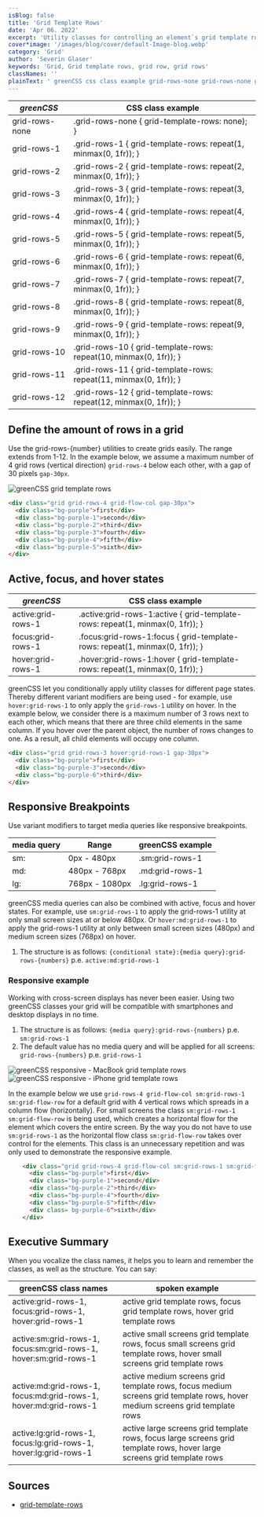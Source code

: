 ```yaml
---
isBlog: false
title: 'Grid Template Rows'
date: 'Apr 06. 2022'
excerpt: 'Utility classes for controlling an element`s grid template rows.'
cover*image: '/images/blog/cover/default-Image-blog.webp'
category: 'Grid'
author: 'Severin Glaser'
keywords: 'Grid, Grid template rows, grid row, grid rows'
classNames: ''
plainText: ' greenCSS css class example grid-rows-none grid-rows-none grid-template-rows: none ; grid-rows-1 grid-rows-1 grid-template-rows: repeat 1 minmax 0 1fr ; grid-rows-2 grid-rows-2 grid-template-rows: repeat 2 minmax 0 1fr ; grid-rows-3 grid-rows-3 grid-template-rows: repeat 3 minmax 0 1fr ; grid-rows-4 grid-rows-4 grid-template-rows: repeat 4 minmax 0 1fr ; grid-rows-5 grid-rows-5 grid-template-rows: repeat 5 minmax 0 1fr ; grid-rows-6 grid-rows-6 grid-template-rows: repeat 6 minmax 0 1fr ; grid-rows-7 grid-rows-7 grid-template-rows: repeat 7 minmax 0 1fr ; grid-rows-8 grid-rows-8 grid-template-rows: repeat 8 minmax 0 1fr ; grid-rows-9 grid-rows-9 grid-template-rows: repeat 9 minmax 0 1fr ; grid-rows-10 grid-rows-10 grid-template-rows: repeat 10 minmax 0 1fr ; grid-rows-11 grid-rows-11 grid-template-rows: repeat 11 minmax 0 1fr ; grid-rows-12 grid-rows-12 grid-template-rows: repeat 12 minmax 0 1fr ; define the amount of rows in a grid use the grid-rows number utilities to create grids easily the range extends from 1-12 in the example below we assume a maximum number of 4 grid rows vertical direction `grid-rows-4` below each other with a gap of 30 pixels `gap-30px` ! greenCSS grid template rows images docs Flexbox-rows webp?style=centerme  active focus and hover states greenCSS css class example active:grid-rows-1 active :grid-rows-1:active grid-template-rows: repeat 1 minmax 0 1fr ; focus:grid-rows-1 focus :grid-rows-1:focus grid-template-rows: repeat 1 minmax 0 1fr ; hover:grid-rows-1 hover :grid-rows-1:hover grid-template-rows: repeat 1 minmax 0 1fr ; greenCSS let you conditionally apply utility classes for different page states thereby different variant modifiers are being used for example use `hover:grid-rows-1` to only apply the `grid-rows-1` utility on hover in the example below we consider there is a maximum number of 3 rows next to each other which means that there are three child elements in the same column if you hover over the parent object the number of rows changes to one as a result all child elements will occupy one column  responsive breakpoints use variant modifiers to target media queries like responsive breakpoints media query range greenCSS example sm: 0px 480px sm:grid-rows-1 md: 480px 768px md:grid-rows-1 lg: 768px 1080px lg:grid-rows-1 greenCSS media queries can also be combined with active focus and hover states for example use `sm:grid-rows-1` to apply the grid-rows-1 utility at only small screen sizes at or below 480px or `hover:md:grid-rows-1` to apply the grid-rows-1 utility at only between small screen sizes 480px and medium screen sizes 768px on hover 1 the structure is as follows: ` conditional state : media query :grid-rows numbers ` p e `active:md:grid-rows-1` responsive example working with cross-screen displays has never been easier using two greenCSS classes your grid will be compatible with smartphones and desktop displays in no time 1 the structure is as follows: ` media query :grid-rows numbers ` p e `sm:grid-rows-1` 1 the default value has no media query and will be applied for all screens: `grid-rows numbers ` p e `grid-rows-1` ! greenCSS responsive macbook grid template rows images docs flex macbook-grid-rows webp?style=centerme ! greenCSS responsive iphone grid template rows images docs flex iphone-grid-rows webp?style=centerme in the example below we use `grid-rows-4 grid-flow-col sm:grid-rows-1 sm:grid-flow-row` for a default grid with 4 vertical rows which spreads in a column flow horizontally for small screens the class `sm:grid-rows-1 sm:grid-flow-row` is being used which creates a horizontal flow for the element which covers the entire screen by the way you do not have to use `sm:grid-rows-1` as the horizontal flow class `sm:grid-flow-row` takes over control for the elements this class is an unnecessary repetition and was only used to demonstrate the responsive example  executive summary when you vocalize the class names it helps you to learn and remember the classes as well as the structure you can say: greenCSS class names spoken example active:grid-rows-1 focus:grid-rows-1 hover:grid-rows-1 active grid template rows focus grid template rows hover grid template rows active:sm:grid-rows-1 focus:sm:grid-rows-1 hover:sm:grid-rows-1 active small screens grid template rows focus small screens grid template rows hover small screens grid template rows active:md:grid-rows-1 focus:md:grid-rows-1 hover:md:grid-rows-1 active medium screens grid template rows focus medium screens grid template rows hover medium screens grid template rows active:lg:grid-rows-1 focus:lg:grid-rows-1 hover:lg:grid-rows-1 active large screens grid template rows focus large screens grid template rows hover large screens grid template rows sources grid-template-rows https: developer mozilla org en-us docs web css grid-template-rows '
---
```


| _greenCSS_     | CSS class example                                                 |
| -------------- | ----------------------------------------------------------------- |
| grid-rows-none | .grid-rows-none { grid-template-rows: none); }                    |
| grid-rows-1    | .grid-rows-1 { grid-template-rows: repeat(1, minmax(0, 1fr)); }   |
| grid-rows-2    | .grid-rows-2 { grid-template-rows: repeat(2, minmax(0, 1fr)); }   |
| grid-rows-3    | .grid-rows-3 { grid-template-rows: repeat(3, minmax(0, 1fr)); }   |
| grid-rows-4    | .grid-rows-4 { grid-template-rows: repeat(4, minmax(0, 1fr)); }   |
| grid-rows-5    | .grid-rows-5 { grid-template-rows: repeat(5, minmax(0, 1fr)); }   |
| grid-rows-6    | .grid-rows-6 { grid-template-rows: repeat(6, minmax(0, 1fr)); }   |
| grid-rows-7    | .grid-rows-7 { grid-template-rows: repeat(7, minmax(0, 1fr)); }   |
| grid-rows-8    | .grid-rows-8 { grid-template-rows: repeat(8, minmax(0, 1fr)); }   |
| grid-rows-9    | .grid-rows-9 { grid-template-rows: repeat(9, minmax(0, 1fr)); }   |
| grid-rows-10   | .grid-rows-10 { grid-template-rows: repeat(10, minmax(0, 1fr)); } |
| grid-rows-11   | .grid-rows-11 { grid-template-rows: repeat(11, minmax(0, 1fr)); } |
| grid-rows-12   | .grid-rows-12 { grid-template-rows: repeat(12, minmax(0, 1fr)); } |

## Define the amount of rows in a grid

Use the grid-rows-{number} utilities to create grids easily. The range extends from 1-12. In the example below, we assume a maximum number of 4 grid rows (vertical direction) `grid-rows-4` below each other, with a gap of 30 pixels `gap-30px`.

![greenCSS grid template rows](/images/docs/flex/grid-rows.webp?style=centerme)

```html
<div class="grid grid-rows-4 grid-flow-col gap-30px">
  <div class="bg-purple">first</div>
  <div class="bg-purple-1">second</div>
  <div class="bg-purple-2">third</div>
  <div class="bg-purple-3">fourth</div>
  <div class="bg-purple-4">fifth</div>
  <div class="bg-purple-5">sixth</div>
</div>
```

## Active, focus, and hover states

| _greenCSS_         | CSS class example                                                              |
| ------------------ | ------------------------------------------------------------------------------ |
| active:grid-rows-1 | .active\:grid-rows-1:active { grid-template-rows: repeat(1, minmax(0, 1fr)); } |
| focus:grid-rows-1  | .focus\:grid-rows-1:focus { grid-template-rows: repeat(1, minmax(0, 1fr)); }   |
| hover:grid-rows-1  | .hover\:grid-rows-1:hover { grid-template-rows: repeat(1, minmax(0, 1fr)); }   |

greenCSS let you conditionally apply utility classes for different page states. Thereby different variant modifiers are being used - for example, use `hover:grid-rows-1` to only apply the `grid-rows-1` utility on hover. In the example below, we consider there is a maximum number of 3 rows next to each other, which means that there are three child elements in the same column. If you hover over the parent object, the number of rows changes to one. As a result, all child elements will occupy one column.

```html
<div class="grid grid-rows-3 hover:grid-rows-1 gap-30px">
  <div class="bg-purple">first</div>
  <div class="bg-purple-3">second</div>
  <div class="bg-purple-6">third</div>
</div>
```

## Responsive Breakpoints

Use variant modifiers to target media queries like responsive breakpoints.

| media query | Range          | greenCSS example |
| ----------- | -------------- | ---------------- |
| sm:         | 0px - 480px    | .sm:grid-rows-1  |
| md:         | 480px - 768px  | .md:grid-rows-1  |
| lg:         | 768px - 1080px | .lg:grid-rows-1  |

greenCSS media queries can also be combined with active, focus and hover states. For example, use `sm:grid-rows-1` to apply the grid-rows-1 utility at only small screen sizes at or below 480px. Or `hover:md:grid-rows-1` to apply the grid-rows-1 utility at only between small screen sizes (480px) and medium screen sizes (768px) on hover.

1. The structure is as follows: `{conditional state}:{media query}:grid-rows-{numbers}` p.e. `active:md:grid-rows-1`

### Responsive example

Working with cross-screen displays has never been easier. Using two greenCSS classes your grid will be compatible with smartphones and desktop displays in no time.

1. The structure is as follows: `{media query}:grid-rows-{numbers}` p.e. `sm:grid-rows-1`
1. The default value has no media query and will be applied for all screens: `grid-rows-{numbers}` p.e. `grid-rows-1`

![greenCSS responsive - MacBook grid template rows](/images/docs/flex/MacBook-grid-rows.webp?style=centerme)
![greenCSS responsive - iPhone grid template rows](/images/docs/flex/iPhone-grid-rows.webp?style=centerme)

In the example below we use `grid-rows-4 grid-flow-col sm:grid-rows-1 sm:grid-flow-row` for a default grid with 4 vertical rows which spreads in a column flow (horizontally). For small screens the class `sm:grid-rows-1 sm:grid-flow-row` is being used, which creates a horizontal flow for the element which covers the entire screen. By the way you do not have to use `sm:grid-rows-1` as the horizontal flow class `sm:grid-flow-row` takes over control for the elements. This class is an unnecessary repetition and was only used to demonstrate the responsive example.

```html
    <div class="grid grid-rows-4 grid-flow-col sm:grid-rows-1 sm:grid-flow-row gap-30px">
      <div class="bg-purple">first</div>
      <div class="bg-purple-1">second</div>
      <div class="bg-purple-2">third</div>
      <div class="bg-purple-4">fourth</div>
      <div class="bg-purple-5">fifth</div>
      <div class= bg-purple-6">sixth</div>
    </div>
```

## Executive Summary

When you vocalize the class names, it helps you to learn and remember the classes, as well as the structure. You can say:

| greenCSS class names                                              | spoken example                                                                                                             |
| ----------------------------------------------------------------- | -------------------------------------------------------------------------------------------------------------------------- |
| active:grid-rows-1, focus:grid-rows-1, hover:grid-rows-1          | active grid template rows, focus grid template rows, hover grid template rows                                              |
| active:sm:grid-rows-1, focus:sm:grid-rows-1, hover:sm:grid-rows-1 | active small screens grid template rows, focus small screens grid template rows, hover small screens grid template rows    |
| active:md:grid-rows-1, focus:md:grid-rows-1, hover:md:grid-rows-1 | active medium screens grid template rows, focus medium screens grid template rows, hover medium screens grid template rows |
| active:lg:grid-rows-1, focus:lg:grid-rows-1, hover:lg:grid-rows-1 | active large screens grid template rows, focus large screens grid template rows, hover large screens grid template rows    |

## Sources

- [grid-template-rows](https://developer.mozilla.org/en-US/docs/Web/CSS/grid-template-rows)
